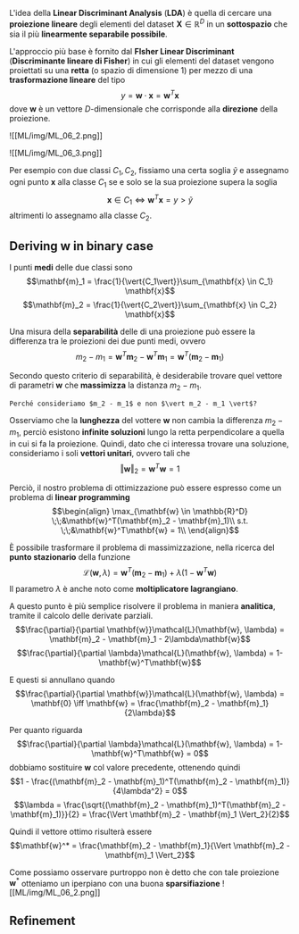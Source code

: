 L'idea della **Linear Discriminant Analysis** (**LDA**) è quella di cercare una **proiezione lineare** degli elementi del dataset $\mathbf{X} \in \mathbb{R}^D$ in un **sottospazio** che sia il più **linearmente separabile possibile**.

L'approccio più base è fornito dal **FIsher Linear Discriminant** (**Discriminante lineare di Fisher**) in cui gli elementi del dataset vengono proiettati su una **retta** (o spazio di dimensione 1) per mezzo di una **trasformazione lineare** del tipo $$y = \mathbf{w} \cdot \mathbf{x} = \mathbf{w}^T \mathbf{x}$$ dove $\mathbf{w}$ è un vettore $D$-dimensionale che corrisponde alla **direzione** della proiezione.

![[ML/img/ML_06_2.png]]

![[ML/img/ML_06_3.png]]

Per esempio con due classi $C_1, C_2$, fissiamo una certa soglia $\tilde{y}$ e assegnamo ogni punto $\mathbf{x}$ alla classe $C_1$ se e solo se la sua proiezione supera la soglia $$\mathbf{x} \in C_1 \iff \mathbf{w}^T \mathbf{x}= y > \tilde{y}$$ altrimenti lo assegnamo alla classe $C_2$.

## Deriving $\mathbf{w}$ in binary case
I punti **medi** delle due classi sono
$$\mathbf{m}_1 = \frac{1}{\vert{C_1\vert}}\sum_{\mathbf{x} \in C_1} \mathbf{x}$$
$$\mathbf{m}_2 = \frac{1}{\vert{C_2\vert}}\sum_{\mathbf{x} \in C_2} \mathbf{x}$$


Una misura della **separabilità** delle di una proiezione può essere la differenza tra le proiezioni dei due punti medi, ovvero $$m_2 - m_1 = \mathbf{w}^T\mathbf{m}_2 - \mathbf{w}^T\mathbf{m}_1 = \mathbf{w}^T(\mathbf{m}_2 - \mathbf{m}_1)$$

Secondo questo criterio di separabilità, è desiderabile trovare quel vettore di parametri $\mathbf{w}$ che **massimizza** la distanza $m_2 - m_1$.

```ad-attention
Perché consideriamo $m_2 - m_1$ e non $\vert m_2 - m_1 \vert$?
```


Osserviamo che la **lunghezza** del vottere $\mathbf{w}$ non cambia la differenza $m_2 - m_1$, perciò esistono **infinite soluzioni** lungo la retta perpendicolare a quella in cui si fa la proiezione.
Quindi, dato che ci interessa trovare una soluzione, consideriamo i soli **vettori unitari**, ovvero tali che $$\Vert \mathbf{w} \Vert_2 = \mathbf{w}^T \mathbf{w} = 1$$

Perciò, il nostro problema di ottimizzazione può essere espresso come un problema di **linear programming**
$$\begin{align}
\max_{\mathbf{w} \in \mathbb{R}^D} \;\;&\mathbf{w}^T(\mathbf{m}_2 - \mathbf{m}_1)\\
s.t. \;\;&\mathbf{w}^T\mathbf{w} = 1\\
\end{align}$$

È possibile trasformare il problema di massimizzazione, nella ricerca del **punto stazionario** della funzione $$\mathcal{L}(\mathbf{w},\lambda) = \mathbf{w}^T(\mathbf{m}_2 - \mathbf{m}_1)+ \lambda(1 - \mathbf{w}^T\mathbf{w})$$Il parametro $\lambda$ è anche noto come **moltiplicatore lagrangiano**.

A questo punto è più semplice risolvere il problema in maniera **analitica**, tramite il calcolo delle derivate parziali.
$$\frac{\partial}{\partial \mathbf{w}}\mathcal{L}(\mathbf{w}, \lambda) = \mathbf{m}_2 - \mathbf{m}_1 - 2\lambda\mathbf{w}$$
$$\frac{\partial}{\partial \lambda}\mathcal{L}(\mathbf{w}, \lambda) = 1-\mathbf{w}^T\mathbf{w}$$

E questi si annullano quando 
$$\frac{\partial}{\partial \mathbf{w}}\mathcal{L}(\mathbf{w}, \lambda) = \mathbf{0} \iff \mathbf{w} = \frac{\mathbf{m}_2 - \mathbf{m}_1}{2\lambda}$$

Per quanto riguarda $$\frac{\partial}{\partial \lambda}\mathcal{L}(\mathbf{w}, \lambda) = 1-\mathbf{w}^T\mathbf{w} =  0$$ dobbiamo sostituire $\mathbf{w}$ col valore precedente, ottenendo quindi 
$$1 - \frac{(\mathbf{m}_2 - \mathbf{m}_1)^T(\mathbf{m}_2 - \mathbf{m}_1)}{4\lambda^2} = 0$$
$$\lambda = \frac{\sqrt{(\mathbf{m}_2 - \mathbf{m}_1)^T(\mathbf{m}_2 - \mathbf{m}_1)}}{2} = \frac{\Vert \mathbf{m}_2 - \mathbf{m}_1 \Vert_2}{2}$$

Quindi il vettore ottimo risulterà essere $$\mathbf{w}^* = \frac{\mathbf{m}_2 - \mathbf{m}_1}{\Vert \mathbf{m}_2 - \mathbf{m}_1 \Vert_2}$$

Come possiamo osservare purtroppo non è detto che con tale proiezione $\mathbf{w}^*$ otteniamo un iperpiano con una buona **sparsifiazione**
![[ML/img/ML_06_2.png]]


## Refinement
